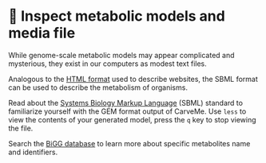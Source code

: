 # 🔎 Inspect metabolic models and media file

While genome-scale metabolic models may appear complicated and mysterious, they exist in our computers as modest text files.

Analogous to the [HTML format](https://en.wikipedia.org/wiki/HTML) used to describe websites, the SBML format can be used to describe the metabolism of organisms.

Read about the [Systems Biology Markup Language](https://sbml.org/) (SBML) standard to familiarize yourself with the GEM format output of CarveMe. Use `less` to view the contents of your generated model, press the `q` key to stop viewing the file.

Search the [BiGG database](http://bigg.ucsd.edu/) to learn more about specific metabolites name and identifiers.
